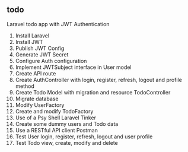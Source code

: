 ## todo

Laravel todo app with JWT Authentication

1. Install Laravel
2. Install JWT
3. Publish JWT Config
4. Generate JWT Secret
5. Configure Auth configuration
6. Implement JWTSubject interface in User model
7. Create API route
8. Create AuthController with login, register, refresh, logout and profile method
9. Create Todo Model with migration and resource TodoController
10. Migrate database
11. Modify UserFactory
12. Create and modify TodoFactory
13. Use of a Psy Shell Laravel Tinker
14. Create some dummy users and Todo data
15. Use a RESTful API client Postman
16. Test User login, register, refresh, logout and user profile
17. Test Todo view, create, modify and delete